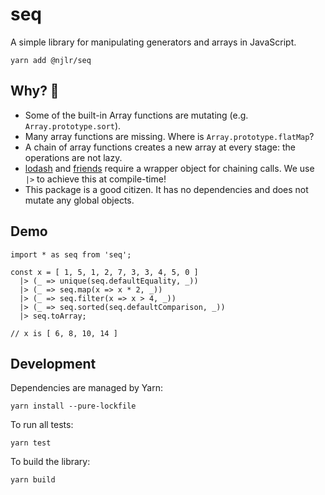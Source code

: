 # seq

A simple library for manipulating generators and arrays in JavaScript. 

```
yarn add @njlr/seq
```


## Why? 🤔

 * Some of the built-in Array functions are mutating (e.g. `Array.prototype.sort`). 
 * Many array functions are missing. Where is `Array.prototype.flatMap`?
 * A chain of array functions creates a new array at every stage: the operations are not lazy. 
 * [lodash](https://lodash.com/) and [friends](https://github.com/jussi-kalliokoski/trine) require a wrapper object for chaining calls. We use `|>` to achieve this at compile-time! 
 * This package is a good citizen. It has no dependencies and does not mutate any global objects. 


## Demo

```javascript=
import * as seq from 'seq';

const x = [ 1, 5, 1, 2, 7, 3, 3, 4, 5, 0 ] 
  |> (_ => unique(seq.defaultEquality, _))
  |> (_ => seq.map(x => x * 2, _))
  |> (_ => seq.filter(x => x > 4, _))
  |> (_ => seq.sorted(seq.defaultComparison, _))
  |> seq.toArray;

// x is [ 6, 8, 10, 14 ]
```


## Development

Dependencies are managed by Yarn: 

```bash=
yarn install --pure-lockfile
```

To run all tests:

```bash=
yarn test
```

To build the library:

```bash=
yarn build
```
